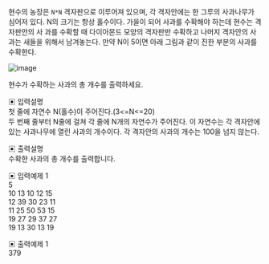 현수의 농장은 `N*N` 격자판으로 이루어져 있으며, 각 격자안에는 한 그루의 사과나무가 심어저 있다. N의 크기는 항상 홀수이다. 가을이 되어 사과를 수확해야 하는데 현수는 격자판안의 사 과를 수확할 때 다이아몬드 모양의 격자판만 수확하고 나머지 격자안의 사과는 새들을 위해서 남겨놓는다.
만약 N이 5이면 아래 그림과 같이 진한 부분의 사과를 수확한다.

![image](https://user-images.githubusercontent.com/45524783/144250651-267616e0-ed21-4fd2-ab35-0aceb440dfe4.png)

현수가 수확하는 사과의 총 개수를 출력하세요.


▣ 입력설명        
첫 줄에 자연수 N(홀수)이 주어진다.(3<=N<=20)            
두 번째 줄부터 N줄에 걸쳐 각 줄에 N개의 자연수가 주어진다. 이 자연수는 각 격자안에 있는 사과나무에 열린 사과의 개수이다. 각 격자안의 사과의 개수는 100을 넘지 않는다.


▣ 출력설명      
수확한 사과의 총 개수를 출력합니다.


▣ 입력예제 1                 
5       
10 13 10 12 15        
12 39 30 23 11        
11 25 50 53 15         
19 27 29 37 27     
19 13 30 13 19      


▣ 출력예제 1         
379
